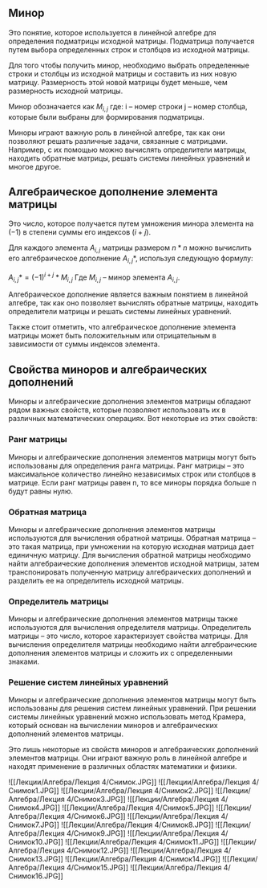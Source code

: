 ## Минор 

Это понятие, которое используется в линейной алгебре для определения подматрицы исходной матрицы. Подматрица получается путем выбора определенных строк и столбцов из исходной матрицы.

Для того чтобы получить минор, необходимо выбрать определенные строки и столбцы из исходной матрицы и составить из них новую матрицу. Размерность этой новой матрицы будет меньше, чем размерность исходной матрицы.

Минор обозначается как $M_{i,j}$ 
где:
i – номер строки
j – номер столбца, которые были выбраны для формирования подматрицы.

Миноры играют важную роль в линейной алгебре, так как они позволяют решать различные задачи, связанные с матрицами. Например, с их помощью можно вычислять определители матрицы, находить обратные матрицы, решать системы линейных уравнений и многое другое.

## Алгебраическое дополнение элемента матрицы

Это число, которое получается путем умножения минора элемента на $(-1)$ в степени суммы его индексов $(i+j)$.

Для каждого элемента $A_{i,j}$ матрицы размером $n*n$ можно вычислить его алгебраическое дополнение $A_{i,j}*$, используя следующую формулу:

$A_{i,j}* = (-1)^{i+j} * M_{i,j}$ 
Где $M_{i,j}$ – минор элемента $A_{i,j}$.

Алгебраическое дополнение является важным понятием в линейной алгебре, так как оно позволяет вычислять обратные матрицы, находить определители матрицы и решать системы линейных уравнений.

Также стоит отметить, что алгебраическое дополнение элемента матрицы может быть положительным или отрицательным в зависимости от суммы индексов элемента.

## Свойства миноров и алгебраических дополнений

Миноры и алгебраические дополнения элементов матрицы обладают рядом важных свойств, которые позволяют использовать их в различных математических операциях. Вот некоторые из этих свойств:

### Ранг матрицы
Миноры и алгебраические дополнения элементов матрицы могут быть использованы для определения ранга матрицы. Ранг матрицы – это максимальное количество линейно независимых строк или столбцов в матрице. Если ранг матрицы равен n, то все миноры порядка больше n будут равны нулю.
### Обратная матрица
Миноры и алгебраические дополнения элементов матрицы используются для вычисления обратной матрицы. Обратная матрица – это такая матрица, при умножении на которую исходная матрица дает единичную матрицу. Для вычисления обратной матрицы необходимо найти алгебраические дополнения элементов исходной матрицы, затем транспонировать полученную матрицу алгебраических дополнений и разделить ее на определитель исходной матрицы.
### Определитель матрицы
Миноры и алгебраические дополнения элементов матрицы также используются для вычисления определителя матрицы. Определитель матрицы – это число, которое характеризует свойства матрицы. Для вычисления определителя матрицы необходимо найти алгебраические дополнения элементов матрицы и сложить их с определенными знаками.
### Решение систем линейных уравнений
Миноры и алгебраические дополнения элементов матрицы могут быть использованы для решения систем линейных уравнений. При решении системы линейных уравнений можно использовать метод Крамера, который основан на вычислении миноров и алгебраических дополнений элементов матрицы.

Это лишь некоторые из свойств миноров и алгебраических дополнений элементов матрицы. Они играют важную роль в линейной алгебре и находят применение в различных областях математики и физики.

![[Лекции/Алгебра/Лекция 4/Снимок.JPG]]
![[Лекции/Алгебра/Лекция 4/Снимок1.JPG]]
![[Лекции/Алгебра/Лекция 4/Снимок2.JPG]]
![[Лекции/Алгебра/Лекция 4/Снимок3.JPG]]
![[Лекции/Алгебра/Лекция 4/Снимок4.JPG]]
![[Лекции/Алгебра/Лекция 4/Снимок5.JPG]]
![[Лекции/Алгебра/Лекция 4/Снимок6.JPG]]
![[Лекции/Алгебра/Лекция 4/Снимок7.JPG]]
![[Лекции/Алгебра/Лекция 4/Снимок8.JPG]]
![[Лекции/Алгебра/Лекция 4/Снимок9.JPG]]
![[Лекции/Алгебра/Лекция 4/Снимок10.JPG]]
![[Лекции/Алгебра/Лекция 4/Снимок11.JPG]]
![[Лекции/Алгебра/Лекция 4/Снимок12.JPG]]
![[Лекции/Алгебра/Лекция 4/Снимок13.JPG]]
![[Лекции/Алгебра/Лекция 4/Снимок14.JPG]]
![[Лекции/Алгебра/Лекция 4/Снимок15.JPG]]
![[Лекции/Алгебра/Лекция 4/Снимок16.JPG]]
